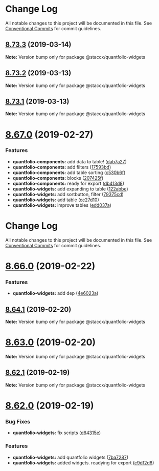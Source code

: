 # Change Log

All notable changes to this project will be documented in this file.
See [Conventional Commits](https://conventionalcommits.org) for commit guidelines.

## [8.73.3](https://bitbucket.org/stacc-flow/bento/compare/v8.73.2...v8.73.3) (2019-03-14)

**Note:** Version bump only for package @staccx/quantfolio-widgets





<a name="8.73.2"></a>
## [8.73.2](https://bitbucket.org/stacc-flow/bento/compare/v8.73.1...v8.73.2) (2019-03-13)

**Note:** Version bump only for package @staccx/quantfolio-widgets





<a name="8.73.1"></a>
## [8.73.1](https://bitbucket.org/stacc-flow/bento/compare/v8.73.0...v8.73.1) (2019-03-13)

**Note:** Version bump only for package @staccx/quantfolio-widgets





<a name="8.67.0"></a>
# [8.67.0](https://bitbucket.org/stacc-flow/bento/compare/v8.66.0...v8.67.0) (2019-02-27)


### Features

* **quantfolio-components:** add data to table! ([dab7a27](https://bitbucket.org/stacc-flow/bento/commits/dab7a27))
* **quantfolio-components:** add filters ([17593bd](https://bitbucket.org/stacc-flow/bento/commits/17593bd))
* **quantfolio-components:** add table sorting ([c530b6f](https://bitbucket.org/stacc-flow/bento/commits/c530b6f))
* **quantfolio-components:** blocks ([207425f](https://bitbucket.org/stacc-flow/bento/commits/207425f))
* **quantfolio-components:** ready for export ([db413d8](https://bitbucket.org/stacc-flow/bento/commits/db413d8))
* **quantfolio-widgets:** add expanding to table ([122abbe](https://bitbucket.org/stacc-flow/bento/commits/122abbe))
* **quantfolio-widgets:** add sortbutton, filter ([79375cd](https://bitbucket.org/stacc-flow/bento/commits/79375cd))
* **quantfolio-widgets:** add table ([cc27d10](https://bitbucket.org/stacc-flow/bento/commits/cc27d10))
* **quantfolio-widgets:** improve tables ([edd037a](https://bitbucket.org/stacc-flow/bento/commits/edd037a))





# Change Log

All notable changes to this project will be documented in this file.
See [Conventional Commits](https://conventionalcommits.org) for commit guidelines.

# [8.66.0](https://bitbucket.org/stacc-flow/bento/compare/v8.65.0...v8.66.0) (2019-02-22)


### Features

* **quantfolio-widgets:** add dep ([4e6023a](https://bitbucket.org/stacc-flow/bento/commits/4e6023a))





## [8.64.1](https://bitbucket.org/stacc-flow/bento/compare/v8.64.0...v8.64.1) (2019-02-20)

**Note:** Version bump only for package @staccx/quantfolio-widgets





# [8.63.0](https://bitbucket.org/stacc-flow/bento/compare/v8.62.3...v8.63.0) (2019-02-20)

**Note:** Version bump only for package @staccx/quantfolio-widgets





## [8.62.1](https://bitbucket.org/stacc-flow/bento/compare/v8.62.0...v8.62.1) (2019-02-19)

**Note:** Version bump only for package @staccx/quantfolio-widgets





# [8.62.0](https://bitbucket.org/stacc-flow/bento/compare/v8.61.0...v8.62.0) (2019-02-19)


### Bug Fixes

* **quantfolio-widgets:** fix scripts ([d64315e](https://bitbucket.org/stacc-flow/bento/commits/d64315e))


### Features

* **quantfolio-widgets:** add quantfolio widgets ([7ba7287](https://bitbucket.org/stacc-flow/bento/commits/7ba7287))
* **quantfolio-widgets:** added widgets. readying for export ([c9df2d6](https://bitbucket.org/stacc-flow/bento/commits/c9df2d6))
